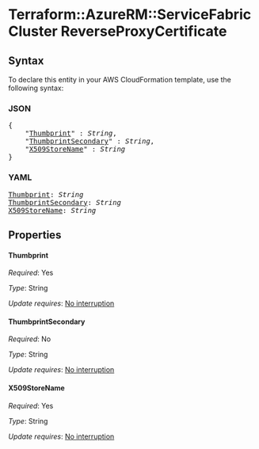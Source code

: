 # Terraform::AzureRM::ServiceFabricCluster ReverseProxyCertificate

## Syntax

To declare this entity in your AWS CloudFormation template, use the following syntax:

### JSON

<pre>
{
    "<a href="#thumbprint" title="Thumbprint">Thumbprint</a>" : <i>String</i>,
    "<a href="#thumbprintsecondary" title="ThumbprintSecondary">ThumbprintSecondary</a>" : <i>String</i>,
    "<a href="#x509storename" title="X509StoreName">X509StoreName</a>" : <i>String</i>
}
</pre>

### YAML

<pre>
<a href="#thumbprint" title="Thumbprint">Thumbprint</a>: <i>String</i>
<a href="#thumbprintsecondary" title="ThumbprintSecondary">ThumbprintSecondary</a>: <i>String</i>
<a href="#x509storename" title="X509StoreName">X509StoreName</a>: <i>String</i>
</pre>

## Properties

#### Thumbprint

_Required_: Yes

_Type_: String

_Update requires_: [No interruption](https://docs.aws.amazon.com/AWSCloudFormation/latest/UserGuide/using-cfn-updating-stacks-update-behaviors.html#update-no-interrupt)

#### ThumbprintSecondary

_Required_: No

_Type_: String

_Update requires_: [No interruption](https://docs.aws.amazon.com/AWSCloudFormation/latest/UserGuide/using-cfn-updating-stacks-update-behaviors.html#update-no-interrupt)

#### X509StoreName

_Required_: Yes

_Type_: String

_Update requires_: [No interruption](https://docs.aws.amazon.com/AWSCloudFormation/latest/UserGuide/using-cfn-updating-stacks-update-behaviors.html#update-no-interrupt)

